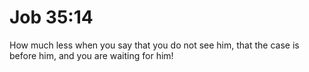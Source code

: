 # Job 35:14

How much less when you say that you do not see him, that the case is before him, and you are waiting for him!
